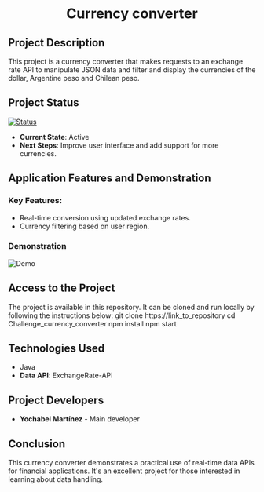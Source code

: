 <h1 align="center"> Currency converter </h1>

## Project Description
This project is a currency converter that makes requests to an exchange rate API to manipulate JSON data and filter and display the currencies of the dollar, Argentine peso and Chilean peso.

## Project Status
[![Status](https://img.shields.io/badge/status-active-green.svg)]()
- **Current State**: Active
- **Next Steps**: Improve user interface and add support for more currencies.

## Application Features and Demonstration
### Key Features:
- Real-time conversion using updated exchange rates.
- Currency filtering based on user region.
  
### Demonstration
![Demo](https://github.com/Yochabel/Challenge_currency_converter/assets/109246585/5e796707-a8a1-450e-a50d-445be0850159)

## Access to the Project
The project is available in this repository. It can be cloned and run locally by following the instructions below:
git clone https://link_to_repository
cd Challenge_currency_converter
npm install
npm start

## Technologies Used
- Java
- **Data API**: ExchangeRate-API

## Project Developers
- **Yochabel Martínez** - Main developer

## Conclusion
This currency converter demonstrates a practical use of real-time data APIs for financial applications. It's an excellent project for those interested in learning about data handling.
